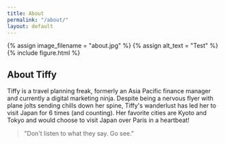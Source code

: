 ```yaml
---
title: About
permalink: "/about/"
layout: default
---
```


{% assign image_filename = "about.jpg" %}
{% assign alt_text = "Test" %}
{% include figure.html %}

## About Tiffy

Tiffy is a travel planning freak, formerly an Asia Pacific finance manager and currently a digital marketing ninja. Despite being a nervous flyer with plane jolts sending chills down her spine, Tiffy's wanderlust has led her to visit Japan for 6 times (and counting). Her favorite cities are Kyoto and Tokyo and would choose to visit Japan over Paris in a heartbeat!

> "Don't listen to what they say. Go see."